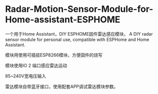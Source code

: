 # Radar-Motion-Sensor-Module-for-Home-assistant-ESPHOME

一个用于Home Assistant，DIY ESPHOME固件雷达感应模块，
A DIY radar sensor module for personal use, compatible with ESPHome and Home Assistant.

模块用使用可插拔ESP8266模块，方便固件的烧写

模块使用IO 2 端口感应雷达运动

85~240V宽电压输入

雷达模块自带蓝牙接口，使用配套APP调试雷达模块参数。
